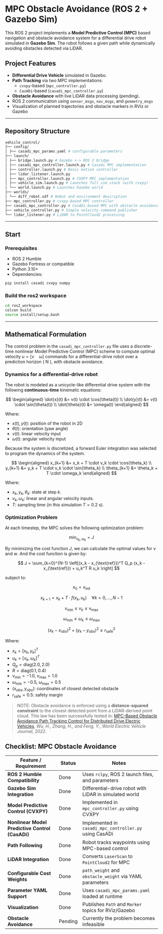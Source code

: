 # MPC Obstacle Avoidance (ROS 2 + Gazebo Sim)

This ROS 2 project implements a **Model Predictive Control (MPC)** based navigation and obstacle avoidance system for a differential drive robot simulated in **Gazebo Sim**. The robot follows a given path while dynamically avoiding obstacles detected via LiDAR.

## Project Features

- **Differential Drive Vehicle** simulated in Gazebo.
- **Path Tracking** via two MPC implementations:
  - `cvxpy`-based (`mpc_controller.py`)
  - `CasADi`-based (`casadi_mpc_controller.py`)
- **Obstacle Avoidance** with live LiDAR data processing (pending).
- ROS 2 communication using `sensor_msgs`, `nav_msgs`, and `geometry_msgs`
- Visualization of planned trajectories and obstacle markers in RViz or Gazebo

---

## Repository Structure

```bash
vehicle_control/
├── config/
│ ├── casadi_mpc_params.yaml # configurable parameters
├── launch/
│ ├── bridge.launch.py # Gazebo <-> ROS 2 bridge
│ ├── casadi_mpc_controller.launch.py # Casadi MPC implementation
│ ├── controller.launch.py # Basic motion controller
│ ├── lidar_listener.launch.py
│ ├── mpc_controller.launch.py # CVXPY MPC implementation
│ ├── vehicle_sim.launch.py # Launches full sim stack (with cvxpy)
│ └── world.launch.py # Launches Gazebo world
├── worlds/
│ └── diff_robot.sdf # Robot and environment description
├── mpc_controller.py # cvxpy-based MPC controller
├── casadi_mpc_controller.py # CasADi-based MPC with obstacle avoidance
├── vehicle_controller.py # Simple velocity command publisher
└── lidar_listener.py # LiDAR to PointCloud2 processing
```

---

## Start

### Prerequisites

- ROS 2 Humble
- Gazebo Fortress or compatible
- Python 3.10+
- Dependencies:

```bash
pip install casadi cvxpy numpy
```

### Build the ros2 workspace

```bash
cd ros2_workspace
colcon build
source install/setup.bash
```

---

## Mathematical Formulation

The control problem in the `casadi_mpc_controller.py` file uses a discrete-time nonlinear Model Predictive Control (MPC) scheme to compute optimal velocity $u = [v \quad \omega]$ commands for a differential-drive robot over a prediction horizon \( N \), with obstacle avoidance.

### Dynamics for a differential-drive robot

The robot is modeled as a unicycle-like differential drive system with the following **continuous-time** kinematic equations:

$$
\begin{aligned}
\dot{x}(t) &= v(t) \cdot \cos(\theta(t)) \\
\dot{y}(t) &= v(t) \cdot \sin(\theta(t)) \\
\dot{\theta}(t) &= \omega(t)
\end{aligned}
$$

Where:

- $x(t), y(t)$: position of the robot in 2D
- $\theta(t)$: orientation (yaw angle)
- $v(t)$: linear velocity input
- $\omega(t)$: angular velocity input

Because the system is discretized, a forward Euler integration was selected to program the dynamics of the system.

$$
\begin{aligned}
x_{k+1} &= x_k + T \cdot v_k \cdot \cos(\theta_k) \\
y_{k+1} &= y_k + T \cdot v_k \cdot \sin(\theta_k) \\
\theta_{k+1} &= \theta_k + T \cdot \omega_k
\end{aligned}
$$

Where:

- $x_k, y_k, \theta_k$: state at step $k$.
- $v_k, \omega_k$: linear and angular velocity inputs.
- $T$: sampling time (in this simulation $T = 0.2$ s).

### Optimization Problem

At each timestep, the MPC solves the following optimization problem:

$$
\min_{v_k, \omega_k} = J
$$

By minimizing the cost function $J$, we can calculate the optimal values for $v$ and $w$. And the cost function is given by:

$$
J = \sum_{k=0}^{N-1} \left[(x_k - x_{\text{ref}})^T Q_p (x_k - x_{\text{ref}}) + u_k^T R u_k \right]
$$

subject to:

$$
x_0 = x_{\text{init}}
$$

$$
x_{k+1} = x_k + T \cdot f(x_k, u_k) \quad \forall k = 0,\dots,N-1
$$

$$
v_{\min} \leq v_k \leq v_{\max}
$$

$$
\omega_{\min} \leq \omega_k \leq \omega_{\max}
$$

$$
(x_k - x_{obs})^2 + (y_k - y_{obs})^2\geq r_{\text{safe}}^2
$$

Where:

- $x_k = [x_k, y_k]^T$
- $u_k = [v_k, \omega_k]^T$
- $Q_p = \text{diag}(2.0, 2.0)$
- $R = \text{diag}(0.1, 0.4)$
- $v_{\min} = -1.0,\; v_{\max} = 1.0$
- $\omega_{\min} = -0.5,\; \omega_{\max} = 0.5$
- $(x_{obs}, y_{obs})$: coordinates of closest detected obstacle
- $r_{\text{safe}} = 0.5$: safety margin

> NOTE: Obstacle avoidance is enforced using a **distance-squared constraint** to the closest detected point from a LiDAR-derived point cloud. This law has been successfully tested in:
[MPC-Based Obstacle Avoidance Path Tracking Control for Distributed Drive Electric Vehicles](https://doi.org/10.3390/wevj13120221), *Wu, H., Zhang, H., and Feng, Y.*, *World Electric Vehicle Journal, 2022*.

## Checklist: MPC Obstacle Avoidance

| Feature / Requirement                          | Status | Notes                                                      |
|------------------------------------------------|--------|------------------------------------------------------------|
| **ROS 2 Humble Compatibility**                 | Done   | Uses `rclpy`, ROS 2 launch files, and parameters           |
| **Gazebo Sim Integration**                     | Done   | Differential-drive robot with LiDAR in simulated world     |
| **Model Predictive Control (CVXPY)**           | Done   | Implemented in `mpc_controller.py` using CVXPY             |
| **Nonlinear Model Predictive Control (CasADi)**| Done   | Implemented in `casadi_mpc_controller.py` using CasADi     |
| **Path Following**                             | Done   | Robot tracks waypoints using MPC-based control             |
| **LiDAR Integration**                          | Done   | Converts `LaserScan` to `PointCloud2` for MPC              |
| **Configurable Cost Weights**                  | Done   | `path_weight` and `obstacle_weight` via YAML parameters    |
| **Parameter YAML Support**                     | Done   | Uses `casadi_mpc_params.yaml` loaded at runtime            |
| **Visualization**                              | Done   | Publishes `Path` and `Marker` topics for RViz/Gazebo       |
| **Obstacle Avoidance**                         | Pending| Currently the problem becomes infeasible                   |
